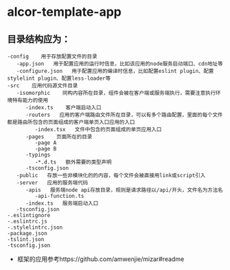 # alcor-template-app

## 目录结构应为：
    -config    用于存放配置文件的目录
       -app.json   用于配置应用的运行时信息，比如该应用的node服务启动端口、cdn地址等
       -configure.json   用于配置应用的编译时信息，比如配置eslint plugin、配置stylelint plugin、配置less-loader等
    -src    应用代码源文件目录
       -isomorphic    同构内容所在目录，组件会被在客户端或服务端执行，需要注意执行环境特有能力的使用
          -index.ts    客户端启动入口
          -routers   应用的客户端路由文件所在目录，可以有多个路由配置，里面的每个文件都是路由所包含的页面组成的客户端单页入口应用的入口
             -index.tsx   文件中包含的页面组成的单页应用入口
          -pages    页面所在的目录
             -page A
             -page B
          -typings
             -*.d.ts   额外需要的类型声明
          -tsconfig.json
       -public   存放一些非模块化的的内容，每个文件会被直接用link或script引入
       -server   应用的服务端代码
          -apis   服务端node api存放目录，规则是请求路径以/api/开头，文件名为方法名
             -api-function.ts
          -index.ts   服务端启动入口
       -tsconfig.json
    -.eslintignore
    -.eslintrc.js
    -.stylelintrc.json
    -package.json
    -tslint.json
    -tsconfig.json

* 框架的应用参考https://github.com/amwenjie/mizar#readme